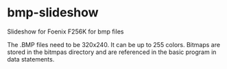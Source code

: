# bmp-slideshow
Slideshow for Foenix F256K for bmp files

The .BMP files need to be 320x240.  It can be up to 255 colors. Bitmaps are stored in the bitmpas directory and are referenced in the basic program in data statements.
